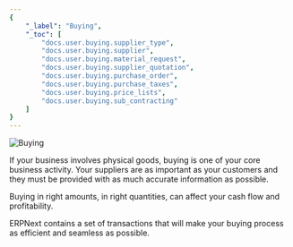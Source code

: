 ```yaml
---
{
	"_label": "Buying",
	"_toc": [
		"docs.user.buying.supplier_type",
		"docs.user.buying.supplier",
		"docs.user.buying.material_request",
		"docs.user.buying.supplier_quotation",
		"docs.user.buying.purchase_order",
		"docs.user.buying.purchase_taxes",
		"docs.user.buying.price_lists",
		"docs.user.buying.sub_contracting"
	]
}
---
```




![Buying](img/buying-home.png)




If your business involves physical goods, buying is one of your core business activity. Your suppliers are as important as your customers and they must be provided with as much accurate information as possible.

Buying in right amounts, in right quantities, can affect your cash flow and profitability.

ERPNext contains a set of transactions that will make your buying process as efficient and seamless as possible.